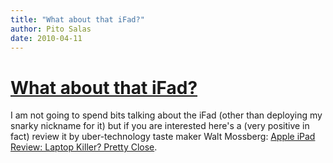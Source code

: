 ```yaml
---
title: "What about that iFad?"
author: Pito Salas
date: 2010-04-11
---
```

# [What about that iFad?](None)




I am not going to spend bits talking about the iFad (other than deploying my
snarky nickname for it) but if you are interested here's a (very positive in
fact) review it by uber-technology taste maker Walt Mossberg: [Apple iPad
Review: Laptop Killer? Pretty
Close](<http://ptech.allthingsd.com/20100331/apple-ipad-review/>).


